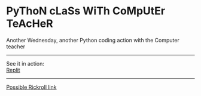 # PyThoN cLaSs WiTh CoMpUtEr TeAcHeR
Another Wednesday, another Python coding action with the Computer teacher

---
See it in action:
\
[Replit](https://go.patin.dev/TAZ91H)

---
[Possible Rickroll link](https://go.patin.dev/7kYsnW)
